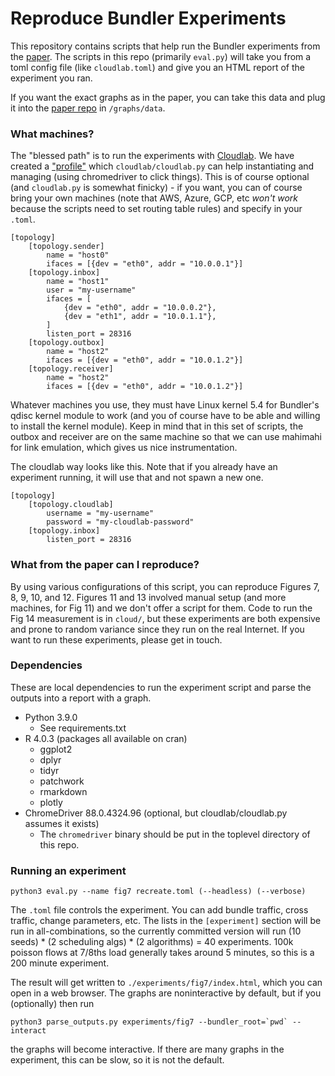 # Reproduce Bundler Experiments

This repository contains scripts that help run the Bundler experiments from the [paper](https://arxiv.org/pdf/2011.01258.pdf). The scripts in this repo (primarily `eval.py`) will take you from a toml config file (like `cloudlab.toml`) and give you an HTML report of the experiment you ran.

If you want the exact graphs as in the paper, you can take this data and plug it into the [paper repo](https://github.com/bundler-project/writing) in `/graphs/data`.

### What machines?

The "blessed path" is to run the experiments with [Cloudlab](https://www.cloudlab.us/). We have created a ["profile"](https://www.cloudlab.us/show-profile.php?uuid=84aa948d-5b67-11eb-a9ff-e4434b2381fc) which `cloudlab/cloudlab.py` can help instantiating and managing (using chromedriver to click things). 
This is of course optional (and `cloudlab.py` is somewhat finicky) - if you want, you can of course bring your own machines (note that AWS, Azure, GCP, etc *won't work* because the scripts need to set routing table rules) and specify in your `.toml`. 
```
[topology]
    [topology.sender]
        name = "host0"
        ifaces = [{dev = "eth0", addr = "10.0.0.1"}]
    [topology.inbox]
        name = "host1"
        user = "my-username"
        ifaces = [
            {dev = "eth0", addr = "10.0.0.2"},
            {dev = "eth1", addr = "10.0.1.1"},
        ]
        listen_port = 28316
    [topology.outbox]
        name = "host2"
        ifaces = [{dev = "eth0", addr = "10.0.1.2"}]
    [topology.receiver]
        name = "host2"
        ifaces = [{dev = "eth0", addr = "10.0.1.2"}]
```

Whatever machines you use, they must have Linux kernel 5.4 for Bundler's qdisc kernel module to work (and you of course have to be able and willing to install the kernel module).
Keep in mind that in this set of scripts, the outbox and receiver are on the same machine so that we can use mahimahi for link emulation, which gives us nice instrumentation.

The cloudlab way looks like this. Note that if you already have an experiment running, it will use that and not spawn a new one.
```
[topology]
    [topology.cloudlab]
        username = "my-username"
        password = "my-cloudlab-password"
    [topology.inbox]
        listen_port = 28316
```

### What from the paper can I reproduce?

By using various configurations of this script, you can reproduce Figures 7, 8, 9, 10, and 12. Figures 11 and 13 involved manual setup (and more machines, for Fig 11) and we don't offer a script for them. Code to run the Fig 14 measurement is in `cloud/`, but these experiments are both expensive and prone to random variance since they run on the real Internet. If you want to run these experiments, please get in touch.

### Dependencies

These are local dependencies to run the experiment script and parse the outputs into a report with a graph.

- Python 3.9.0
  - See requirements.txt
- R 4.0.3 (packages all available on cran)
  - ggplot2
  - dplyr
  - tidyr
  - patchwork
  - rmarkdown
  - plotly
- ChromeDriver 88.0.4324.96 (optional, but cloudlab/cloudlab.py assumes it exists)
  - The `chromedriver` binary should be put in the toplevel directory of this repo.

### Running an experiment

```
python3 eval.py --name fig7 recreate.toml (--headless) (--verbose)
```

The `.toml` file controls the experiment. You can add bundle traffic, cross traffic, change parameters, etc. The lists in the `[experiment]` section will be run in all-combinations, so the currently committed version will run (10 seeds) * (2 scheduling algs) * (2 algorithms) = 40 experiments. 100k poisson flows at 7/8ths load generally takes around 5 minutes, so this is a 200 minute experiment.

The result will get written to `./experiments/fig7/index.html`, which you can open in a web browser. The graphs are noninteractive by default, but if you (optionally) then run 

```
python3 parse_outputs.py experiments/fig7 --bundler_root=`pwd` --interact
```

the graphs will become interactive. If there are many graphs in the experiment, this can be slow, so it is not the default.
